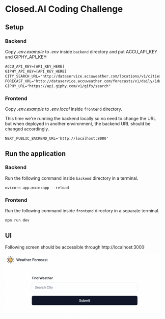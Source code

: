 # Closed.AI Coding Challenge

## Setup
### Backend

Copy *.env.example* to *.env* inside `backend` directory and put ACCU_API_KEY and GIPHY_API_KEY:

```
ACCU_API_KEY=[API_KEY_HERE]
GIPHY_API_KEY=[API_KEY_HERE]
CITY_SEARCH_URL="http://dataservice.accuweather.com/locations/v1/cities/search"
FORECAST_URL="http://dataservice.accuweather.com/forecasts/v1/daily/1day/"
GIPHY_URL="https://api.giphy.com/v1/gifs/search"
```


### Frontend

Copy *.env.example* to *.env.local* inside `frontend` directory.

This time we're running the backend locally so no need to change the URL but when deployed in another environment, the backend URL should be changed accordingly.

```
NEXT_PUBLIC_BACKEND_URL='http://localhost:8000'
```


## Run the application
### Backend
Run the following command inside `backend` directory in a terminal.
```
uvicorn app.main:app --reload
```

### Frontend
Run the following command inside `frontend` directory in a separate terminal.
```
npm run dev
```

## UI

Following screen should be accessible through http://localhost:3000

![](./screenshot.png)